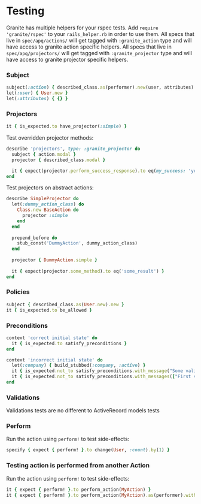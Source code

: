 # Testing

Granite has multiple helpers for your rspec tests. Add `require 'granite/rspec'` to your `rails_helper.rb` in order
to use them.
All specs that live in `spec/apq/actions/` will get tagged with `:granite_action` type and will have access to granite
action specific helpers.
All specs that live in `spec/apq/projectors/` will get tagged with `:granite_projector` type and will have access to
granite projector specific helpers.

<h3 id="testing-subject">Subject</h3>

```ruby
subject(:action) { described_class.as(performer).new(user, attributes) }
let(:user) { User.new }
let(:attributes) { {} }
```

<h3 id="testing-projectors">Projectors</h3>

```ruby
it { is_expected.to have_projector(:simple) }
```

Test overridden projector methods:

```ruby
describe 'projectors', type: :granite_projector do
  subject { action.modal }
  projector { described_class.modal }

  it { expect(projector.perform_success_response).to eq(my_success: 'yes') }
end
```

Test projectors on abstract actions:

```ruby
describe SimpleProjector do
  let(:dummy_action_class) do
    Class.new BaseAction do
      projector :simple
    end
  end
  
  prepend_before do
    stub_const('DummyAction', dummy_action_class)
  end
  
  projector { DummyAction.simple }
  
  it { expect(projector.some_method).to eq('some_result') }
end
```

<h3 id="testing-policies">Policies</h3>

```ruby
subject { described_class.as(User.new).new }
it { is_expected.to be_allowed }
```

<h3 id="testing-preconditions">Preconditions</h3>

```ruby
context 'correct initial state' do
  it { is_expected.to satisfy_preconditions }
end

context 'incorrect initial state' do
  let(:company) { build_stubbed(:company, :active) }
  it { is_expected.not_to satisfy_preconditions.with_message("Some validation message")}
  it { is_expected.not_to satisfy_preconditions.with_messages(["First validation message", "Second validation message"])}
end
```

<h3 id="testing-validations">Validations</h3>

Validations tests are no different to ActiveRecord models tests

<h3 id="testing-perform">Perform</h3>

Run the action using `perform!` to test side-effects:

```ruby
specify { expect { perform! }.to change(User, :count).by(1) }
```

<h3 id="testing-composition">Testing action is performed from another Action</h3>

Run the action using `perform!` to test side-effects:

```ruby
it { expect { perform! }.to perform_action(MyAction) }
it { expect { perform! }.to perform_action(MyAction).as(performer).with(user: user).using(:try_perform!) }
```

